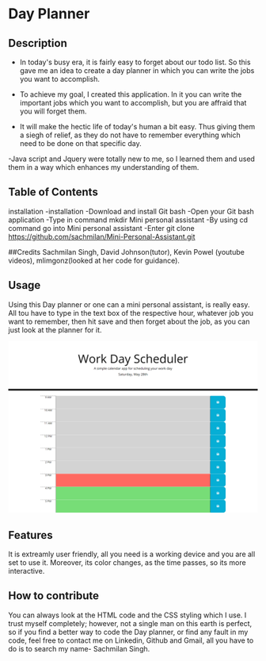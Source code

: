 # Day Planner

## Description

- In today's busy era, it is fairly easy to forget about our todo list. So this gave me an idea to create a day planner in which you can write the jobs you want to accomplish. 

- To achieve my goal, I created this application. In it you can write the important jobs which you want to accomplish, but you are affraid that you will forget them.

- It will make the hectic life of today's human a bit easy. Thus giving them a siegh of relief, as they do not have to remember everything which need to be done on that specific day.

-Java script and Jquery were totally new to me, so I learned them and used them in a way which enhances my understanding of them.

## Table of Contents

installation
-installation
-Download and install Git bash
-Open your Git bash application
-Type in command mkdir Mini personal assistant
-By using cd command go into Mini personal assistant
-Enter git clone https://github.com/sachmilan/Mini-Personal-Assistant.git

##Credits
Sachmilan Singh, David Johnson(tutor), Kevin Powel (youtube videos), mlimgonz(looked at her code for guidance).

## Usage

Using this Day planner or one can a mini personal assistant, is really easy. All tou have to type in the text box of the respective hour, whatever job you want to remember, then hit save and then forget about the job, as you can just look at the planner for it.

![alt text](assets/screencapture-file-D-day-planner-index-html-2022-05-28-15_35_40.png)
## Features

It is extreamly user friendly, all you need is a working device and you are all set to use it. Moreover, its color changes, as the time passes, so its more interactive.

## How to contribute

You can always look at the HTML code and the CSS styling  which I use. I trust myself completely; however, not a single man on this earth is perfect, so if you find a better way to code the Day planner, or find any fault in my code, feel free to contact me on Linkedin, Github and Gmail, all you have to do is to search my name- Sachmilan Singh.
